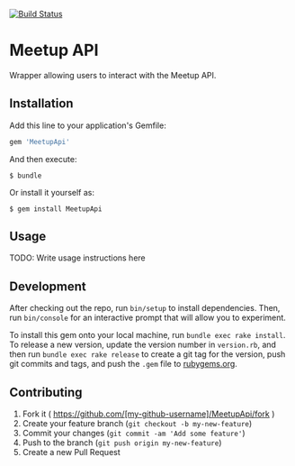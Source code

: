[![Build Status](https://travis-ci.org/kkirsche/Meetup-API.svg)](https://travis-ci.org/kkirsche/Meetup-API)
# Meetup API

Wrapper allowing users to interact with the Meetup API.

## Installation

Add this line to your application's Gemfile:

```ruby
gem 'MeetupApi'
```

And then execute:

    $ bundle

Or install it yourself as:

    $ gem install MeetupApi

## Usage

TODO: Write usage instructions here

## Development

After checking out the repo, run `bin/setup` to install dependencies. Then, run `bin/console` for an interactive prompt that will allow you to experiment.

To install this gem onto your local machine, run `bundle exec rake install`. To release a new version, update the version number in `version.rb`, and then run `bundle exec rake release` to create a git tag for the version, push git commits and tags, and push the `.gem` file to [rubygems.org](https://rubygems.org).

## Contributing

1. Fork it ( https://github.com/[my-github-username]/MeetupApi/fork )
2. Create your feature branch (`git checkout -b my-new-feature`)
3. Commit your changes (`git commit -am 'Add some feature'`)
4. Push to the branch (`git push origin my-new-feature`)
5. Create a new Pull Request
